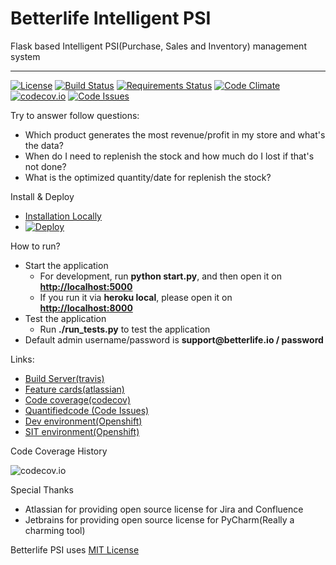 
# Betterlife Intelligent PSI

Flask based Intelligent PSI(Purchase, Sales and Inventory) management system

----
[![License](http://img.shields.io/:license-mit-blue.svg)](http://doge.mit-license.org)
[![Build Status](https://travis-ci.org/betterlife/psi.svg?branch=master)](https://travis-ci.org/betterlife/psi)
[![Requirements Status](https://requires.io/github/betterlife/psi/requirements.svg?branch=master)](https://requires.io/github/betterlife/psi/requirements/?branch=master)
[![Code Climate](https://codeclimate.com/github/betterlife/psi/badges/gpa.svg)](https://codeclimate.com/github/betterlife/psi)
[![codecov.io](http://codecov.io/github/betterlife/psi/coverage.svg?branch=master)](http://codecov.io/github/betterlife/psi?branch=master)
[![Code Issues](https://www.quantifiedcode.com/api/v1/project/4c27fd0589fc4bcc96782a829824e1b9/badge.svg)](https://www.quantifiedcode.com/app/project/4c27fd0589fc4bcc96782a829824e1b9)


Try to answer follow questions:

  - Which product generates the most revenue/profit in my store and what's the data?
  - When do I need to replenish the stock and how much do I lost if that's not done?
  - What is the optimized quantity/date for replenish the stock?
  
Install & Deploy
  -  [Installation Locally](https://github.com/betterlife/flask-psi/wiki/Installation)
  -  [![Deploy](https://www.herokucdn.com/deploy/button.svg)](https://heroku.com/deploy)
  
How to run?
  - Start the application
    - For development, run **python start.py**, and then open it on __[http://localhost:5000](http://localhost:5000)__
    - If you run it via **heroku local**, please open it on __[http://localhost:8000](http://localhost:8000)__
  - Test the application
    - Run **./run_tests.py** to test the application
  - Default admin username/password is __support<i></i>@betterlife.io / password__

Links:

  - [Build Server(travis)](https://travis-ci.org/betterlife/flask-psi)
  - [Feature cards(atlassian)](https://betterlife.atlassian.net)
  - [Code coverage(codecov)](https://codecov.io/github/betterlife/flask-psi)
  - [Quantifiedcode (Code Issues)](https://www.quantifiedcode.com/app/project/4c27fd0589fc4bcc96782a829824e1b9)
  - [Dev environment(Openshift)](http://dev.psi.betterlife.io)
  - [SIT environment(Openshift)](http://psi.betterlife.io/)

Code Coverage History

![codecov.io](http://codecov.io/github/betterlife/psi/branch.svg?branch=master)

Special Thanks

  - Atlassian for providing open source license for Jira and Confluence
  - Jetbrains for providing open source license for PyCharm(Really a charming tool)
    
Betterlife PSI uses [MIT License](https://github.com/betterlife/flask-psi/blob/master/LICENSE)
